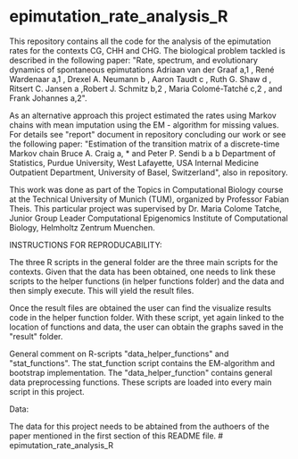 # epimutation_rate_analysis_R
This repository contains all the code for the analysis of the epimutation rates for the contexts CG, CHH and CHG. The biological problem tackled is described in the following paper: "Rate, spectrum, and evolutionary dynamics of spontaneous epimutations Adriaan van der Graaf a,1 , René Wardenaar a,1 , Drexel A. Neumann b , Aaron Taudt c , Ruth G. Shaw d , Ritsert C. Jansen a ,Robert J. Schmitz b,2 , Maria Colomé-Tatché c,2 , and Frank Johannes a,2". 

As an alternative approach this project estimated the rates using Markov chains with mean imputation using the EM - algorithm for missing values. For details see "report" document in repository concluding our work or see the following paper: "Estimation of the transition matrix of a discrete-time Markov chain Bruce A. Craig a, * and Peter P. Sendi b a b Department of Statistics, Purdue University, West Lafayette, USA Internal Medicine Outpatient Department, University of Basel, Switzerland", also in repository.

This work was done as part of the Topics in Computational Biology course at the Technical University of Munich (TUM), organized by Professor Fabian Theis. This particular project was supervised by Dr. Maria Colome Tatche, Junior Group Leader Computational Epigenomics Institute of Computational Biology, Helmholtz Zentrum Muenchen.

INSTRUCTIONS FOR REPRODUCABILITY:

The three R scripts in the general folder are the three main scripts for the contexts. Given that the data has been obtained, one needs to link these scripts to the helper functions (in helper functions folder) and the data and then simply execute. This will yield the result files. 

Once the result files are obtained the user can find the visualize results code in the helper function folder. With these script, yet again linked to the location of functions and data, the user can obtain the graphs saved in the "result" folder.

General comment on R-scripts "data_helper_functions" and "stat_functions". The stat_function script contains the EM-algorithm and bootstrap implementation. The "data_helper_function" contains general data preprocessing functions. These scripts are loaded into every main script in this project.

Data:

The data for this project needs to be abtained from the authoers of the paper mentioned in the first section of this README file. # epimutation_rate_analysis_R
